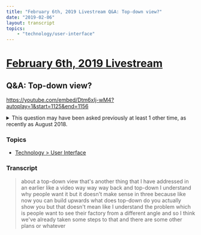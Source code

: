 ```yaml
---
title: "February 6th, 2019 Livestream Q&A: Top-down view?"
date: "2019-02-06"
layout: transcript
topics:
    - "technology/user-interface"
---
```

# [February 6th, 2019 Livestream](../2019-02-06.md)
## Q&A: Top-down view?
https://youtube.com/embed/Dtm6xIj-wM4?autoplay=1&start=1125&end=1156
<details>
<summary>This question may have been asked previously at least 1 other time, as recently as August 2018.</summary>

* [August 1st, 2018 Q&A: Will there be a top-down view?](./yt-iFAy1NZUOGU,29,58.6.md) [https://youtube.com/embed/iFAy1NZUOGU?autoplay=1&start=29&end=59](https://youtube.com/embed/iFAy1NZUOGU?autoplay=1&start=29&end=59)
</details>


### Topics
* [Technology > User Interface](../topics/technology/user-interface.md)

### Transcript

> about a top-down view that's another thing that I have addressed in an earlier like a video way way way back and top-down I understand why people want it but it doesn't make sense in three because like now you can build upwards what does top-down do you actually show you but that doesn't mean like I understand the problem which is people want to see their factory from a different angle and so I think we've already taken some steps to that and there are some other plans or whatever
